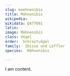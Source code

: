 ```yaml
---
slug: maehnenibis
title: Mähnenibis
wikipedia: 
wikidata: Q477691
latin:
image: Mähnenibis
class: Vögel
order:  Schreitvögel
family:  Ibisse und Löffler
species:  Mähnenibis

---
```


I am content.
